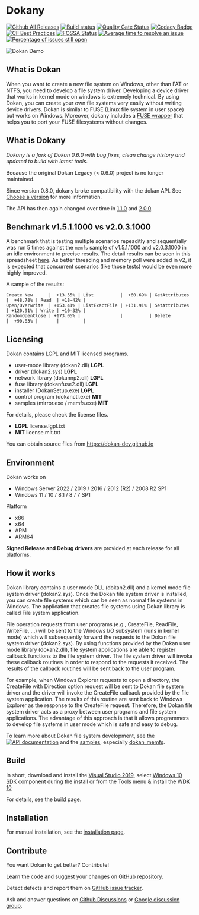 # Dokany

[![Github All Releases](https://img.shields.io/github/downloads/dokan-dev/dokany/total.svg)](https://github.com/dokan-dev/dokany/releases)
[![Build status](https://ci.appveyor.com/api/projects/status/4tpt4v8btyahh3le/branch/master?svg=true)](https://ci.appveyor.com/project/Maxhy/dokany/branch/master)
[![Quality Gate Status](https://sonarcloud.io/api/project_badges/measure?project=dokany&metric=alert_status)](https://sonarcloud.io/dashboard?id=dokany)
[![Codacy Badge](https://app.codacy.com/project/badge/Grade/5c2ecf8d8f734437beb795dbe5aaa918)](https://www.codacy.com/gh/dokan-dev/dokany/dashboard?utm_source=github.com&amp;utm_medium=referral&amp;utm_content=dokan-dev/dokany&amp;utm_campaign=Badge_Grade)
[![CII Best Practices](https://bestpractices.coreinfrastructure.org/projects/1234/badge)](https://bestpractices.coreinfrastructure.org/projects/1234)
[![FOSSA Status](https://app.fossa.io/api/projects/git%2Bgithub.com%2Fdokan-dev%2Fdokany.svg?type=shield)](https://app.fossa.io/projects/git%2Bgithub.com%2Fdokan-dev%2Fdokany?ref=badge_shield)
[![Average time to resolve an issue](http://isitmaintained.com/badge/resolution/dokan-dev/dokany.svg)](http://isitmaintained.com/project/dokan-dev/dokany "Average time to resolve an issue")
[![Percentage of issues still open](http://isitmaintained.com/badge/open/dokan-dev/dokany.svg)](http://isitmaintained.com/project/dokan-dev/dokany "Percentage of issues still open")

![Dokan Demo](http://dokan-dev.github.io/images/screencast.gif)

## What is Dokan

When you want to create a new file system on Windows, other than FAT or NTFS,
you need to develop a file system driver. Developing a device driver that works
in kernel mode on windows is extremely technical. By using Dokan, you can create
your own file systems very easily without writing device drivers. Dokan is
similar to FUSE (Linux file system in user space) but works on Windows. Moreover,
dokany includes a [FUSE wrapper](https://github.com/dokan-dev/dokany/wiki/FUSE)
that helps you to port your FUSE filesystems without changes.

## What is Dokany

*Dokany is a fork of Dokan 0.6.0 with bug fixes, clean change history and
updated to build with latest tools.*

Because the original Dokan Legacy (< 0.6.0) project is no longer maintained.

Since version 0.8.0, dokany broke compatibility with the dokan API. See
[Choose a version](https://github.com/dokan-dev/dokany/wiki/Installation#choose-a-version)
for more information.

The API has then again changed over time in [1.1.0](https://github.com/dokan-dev/dokany/wiki/Update-Dokan-1.0.0-application-to-Dokany-1.1.0) and [2.0.0](https://github.com/dokan-dev/dokany/wiki/Update-Dokan-1.1.0-application-to-Dokany-2.0.0).

## Benchmark v1.5.1.1000 vs v2.0.3.1000

A benchmark that is testing multiple scenarios repeaditly and sequentially was run 5 times against the `memfs` sample of v1.5.1.1000 and v2.0.3.1000 in an idle environment to precise results.
The detail results can be seen in this spreadsheet [here](https://docs.google.com/spreadsheets/d/1zdJ6fmP_sqUGCM7SLtTle9N3JLyBOEAMRlwDLfUqm4Q/edit?usp=sharing).
As better threading and memory poll were added in v2, it is expected that concurrent scenarios (like those tests) would be even more highly improved.

A sample of the results:
```
Create New      |  +13.55% | List          |  +60.69% | GetAttributes |  +48.78% | Read  | +18-42% |
Open/Overwrite  | +153.41% | ListExactFile | +131.91% | SetAttributes | +120.91% | Write | +10-32% |
RandomOpenClose | +173.05% |               |          | Delete        |  +90.83% |       |         |
```

## Licensing

Dokan contains LGPL and MIT licensed programs.

- user-mode library (dokan2.dll)   **LGPL**
- driver (dokan2.sys)              **LGPL**
- network library (dokannp2.dll)   **LGPL**
- fuse library (dokanfuse2.dll)    **LGPL**
- installer (DokanSetup.exe)       **LGPL**
- control program (dokanctl.exe)   **MIT**
- samples (mirror.exe / memfs.exe) **MIT**

For details, please check the license files.
 * **LGPL** license.lgpl.txt
 * **MIT**  license.mit.txt

You can obtain source files from https://dokan-dev.github.io

## Environment

Dokan works on
 * Windows Server 2022 / 2019 / 2016 / 2012 (R2) / 2008 R2 SP1
 * Windows 11 / 10 / 8.1 / 8 / 7 SP1
 
Platform
 * x86
 * x64
 * ARM
 * ARM64

**Signed Release and Debug drivers** are provided at each release for all platforms.

## How it works

Dokan library contains a user mode DLL (dokan2.dll) and a kernel mode file
system driver (dokan2.sys). Once the Dokan file system driver is installed, you can
create file systems which can be seen as normal file systems in Windows. The
application that creates file systems using Dokan library is called File system
application.

File operation requests from user programs (e.g., CreateFile, ReadFile,
WriteFile, ...) will be sent to the Windows I/O subsystem (runs in kernel mode)
which will subsequently forward the requests to the Dokan file system driver
(dokan2.sys). By using functions provided by the Dokan user mode library
(dokan2.dll), file system applications are able to register callback functions
to the file system driver. The file system driver will invoke these callback
routines in order to respond to the requests it received. The results of the
callback routines will be sent back to the user program.

For example, when Windows Explorer requests to open a directory, the CreateFile
with Direction option request will be sent to Dokan file system driver and the
driver will invoke the CreateFile callback provided by the file system
application. The results of this routine are sent back to Windows Explorer as
the response to the CreateFile request. Therefore, the Dokan file system driver
acts as a proxy between user programs and file system applications. The
advantage of this approach is that it allows programmers to develop file systems
in user mode which is safe and easy to debug.
 
To learn more about Dokan file system development, see the
[![API documentation](https://img.shields.io/badge/Documentation-API-green.svg)](https://dokan-dev.github.io/dokany-doc/html/) and the [samples](https://github.com/dokan-dev/dokany/tree/master/samples), especially [dokan_memfs](https://github.com/dokan-dev/dokany/tree/master/samples/dokan_memfs).

## Build

In short, download and install the
[Visual Studio 2019](https://www.visualstudio.com/en-us/downloads/download-visual-studio-vs.aspx), select [Windows 10 SDK](https://developer.microsoft.com/en-us/windows/downloads/windows-10-sdk/) component during the install or from the Tools menu &
install the [WDK 10](https://msdn.microsoft.com/en-us/windows/hardware/hh852365.aspx)

For details, see the
[build page](https://github.com/dokan-dev/dokany/wiki/Build).

## Installation

For manual installation, see the
[installation page](https://github.com/dokan-dev/dokany/wiki/Installation).

## Contribute

You want Dokan to get better? Contribute!

Learn the code and suggest your changes on
[GitHub repository](https://github.com/dokan-dev).

Detect defects and report them on
[GitHub issue tracker](https://github.com/dokan-dev/dokany/issues).

Ask and answer questions on
[Github Discussions](https://github.com/dokan-dev/dokany/discussions) or 
[Google discussion group](https://groups.google.com/forum/#!forum/dokan).
